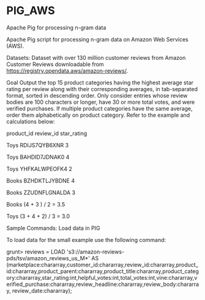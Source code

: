 # PIG_AWS
Apache Pig for processing n-gram data

Apache Pig script for processing n-gram data on Amazon Web Services (AWS). 

Datasets: Dataset with over 130 million customer reviews from Amazon Customer Reviews downloadable from https://registry.opendata.aws/amazon-reviews/. 

Goal
Output the top 15 product categories having the highest average star rating per review along with their corresponding averages, in tab-separated format, sorted in descending order. Only consider entries whose review bodies are 100 characters or longer, have 30 or more total votes, and were verified purchases. If multiple product categories have the same average, order them alphabetically on product category. Refer to the example and calculations below:

product_id                review_id                star_rating

Toys                        RDIJS7QYB6XNR        3

Toys                        BAHDID7JDNAK0        4

Toys                        YHFKALWPEOFK4        2

Books                        BZHDKTLJYBDNE        4

Books                        ZZUDNFLGNALDA        3

Books                (4 + 3 ) / 2 = 3.5

Toys                (3 + 4 + 2) / 3        = 3.0



Sample Commands: Load data in PIG

To load data for the small example use the following command:

grunt> reviews = LOAD 's3://amazon-reviews-pds/tsv/amazon_reviews_us_M*' AS (marketplace:chararray,customer_id:chararray,review_id:chararray,product_id:chararray,product_parent:chararray,product_title:chararray,product_category:chararray,star_rating:int,helpful_votes:int,total_votes:int,vine:chararray,verified_purchase:chararray,review_headline:chararray,review_body:chararray, review_date:chararray);


